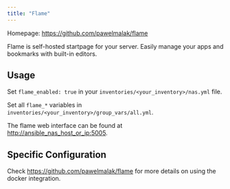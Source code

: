 ```yaml
---
title: "Flame"
---
```


Homepage: <https://github.com/pawelmalak/flame>

Flame is self-hosted startpage for your server. Easily manage your apps and bookmarks with built-in editors.

## Usage

Set `flame_enabled: true` in your `inventories/<your_inventory>/nas.yml` file.

Set all `flame_*` variables in `inventories/<your_inventory>/group_vars/all.yml`.

The flame web interface can be found at <http://ansible_nas_host_or_ip:5005>.

## Specific Configuration

Check <https://github.com/pawelmalak/flame> for more details on using the docker integration.